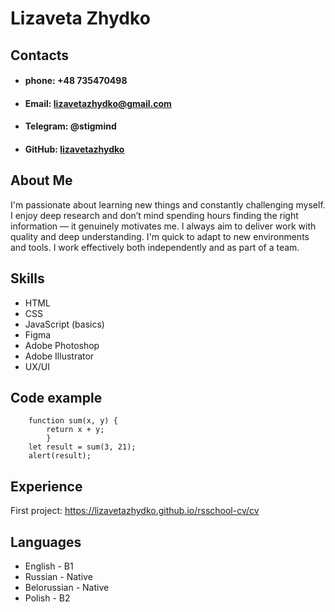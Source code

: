 # Lizaveta Zhydko 
## Contacts
* #### phone: +48 735470498 
* #### Email: lizavetazhydko@gmail.com
* #### Telegram: @stigmind
* #### GitHub: [lizavetazhydko](https://github.com/lizavetazhydko)

## About Me
I'm passionate about learning new things and constantly challenging myself. I enjoy deep research and don’t mind spending hours finding the right information — it genuinely motivates me. I always aim to deliver work with quality and deep understanding. I'm quick to adapt to new environments and tools. I work effectively both independently and as part of a team.
## Skills
* HTML
* CSS
* JavaScript (basics)
* Figma
* Adobe Photoshop
* Adobe Illustrator
* UX/UI 
## Code example
``` 
    function sum(x, y) {
        return x + y;
        }
    let result = sum(3, 21);
    alert(result); 
```   
## Experience
First project: https://lizavetazhydko.github.io/rsschool-cv/cv
## Languages
* English - B1
* Russian - Native
* Belorussian - Native
* Polish - B2
